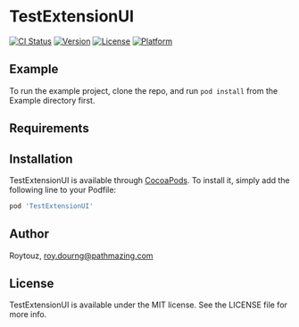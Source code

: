 # TestExtensionUI

[![CI Status](https://img.shields.io/travis/Roytouz/TestExtensionUI.svg?style=flat)](https://travis-ci.org/Roytouz/TestExtensionUI)
[![Version](https://img.shields.io/cocoapods/v/TestExtensionUI.svg?style=flat)](https://cocoapods.org/pods/TestExtensionUI)
[![License](https://img.shields.io/cocoapods/l/TestExtensionUI.svg?style=flat)](https://cocoapods.org/pods/TestExtensionUI)
[![Platform](https://img.shields.io/cocoapods/p/TestExtensionUI.svg?style=flat)](https://cocoapods.org/pods/TestExtensionUI)

## Example

To run the example project, clone the repo, and run `pod install` from the Example directory first.

## Requirements

## Installation

TestExtensionUI is available through [CocoaPods](https://cocoapods.org). To install
it, simply add the following line to your Podfile:

```ruby
pod 'TestExtensionUI'
```

## Author

Roytouz, roy.dourng@pathmazing.com

## License

TestExtensionUI is available under the MIT license. See the LICENSE file for more info.
